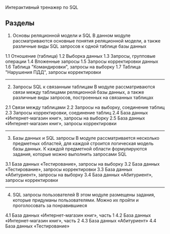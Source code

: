 Интерактивный тренажер по SQL

Разделы
----------------------------------------------------------------------------------------------------
1. Основы реляционной модели и SQL
В данном модуле рассматриваются основные понятия реляционной модели, а также различные виды SQL запросов к одной таблице базы данных

1.1 Отношение (таблица)
1.2 Выборка данных
1.3 Запросы, групповые операции
1.4 Вложенные запросы
1.5 Запросы корректировки данных
1.6 Таблица "Командировки", запросы на выборку
1.7 Таблица "Нарушения ПДД", запросы корректировки

----------------------------------------------------------------------------------------------------

2. Запросы SQL к связанным таблицам
В модуле рассматриваются связи между таблицами реляционной базы данных, а также различные виды запросов, построенных на связанных таблицах

2.1 Связи между таблицами
2.2 Запросы на выборку, соединение таблиц
2.3 Запросы корректировки, соединение таблиц
2.4 База данных «Интернет-магазин книг», запросы на выборку
2.5 База данных «Интернет-магазин книг», запросы корректировки

----------------------------------------------------------------------------------------------------

3. Базы данных и SQL запросы
В модуле рассматривается несколько предметных областей, для каждой строится логическая модель базы данных. К каждой предметной области формулируются задания, которые можно выполнить запросами SQL

3.1 База данных «Тестирование», запросы на выборку
3.2 База данных «Тестирование», запросы корректировки
3.3 База данных «Абитуриент», запросы на выборку
3.4 База данных «Абитуриент», запросы корректировки

----------------------------------------------------------------------------------------------------

4. SQL запросы пользователей
В этом модуле размещены задания, которые придуманы пользователями. Можно их пройти и проголосовать за понравившиеся

4.1 База данных «Интернет-магазин книг», часть 1
4.2 База данных «Интернет-магазин книг», часть 2
4.3 База данных «Абитуриент»
4.4 База данных «Тестирование»